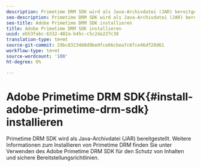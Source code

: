 ```yaml
---
description: Primetime DRM SDK wird als Java-Archivdatei (JAR) bereitgestellt. Weitere Informationen zum Installieren von Primetime DRM finden Sie unter Verwenden des Adobe Primetime DRM SDK für den Schutz von Inhalten und sichere Bereitstellungsrichtlinien.
seo-description: Primetime DRM SDK wird als Java-Archivdatei (JAR) bereitgestellt. Weitere Informationen zum Installieren von Primetime DRM finden Sie unter Verwenden des Adobe Primetime DRM SDK für den Schutz von Inhalten und sichere Bereitstellungsrichtlinien.
seo-title: Adobe Primetime DRM SDK installieren
title: Adobe Primetime DRM SDK installieren
uuid: eb53fabc-6332-402a-b45c-c5c2da227c38
translation-type: tm+mt
source-git-commit: 29bc8323460d9be0fce66cbea7c6fce46df20d61
workflow-type: tm+mt
source-wordcount: '108'
ht-degree: 0%

---
```



# Adobe Primetime DRM SDK{#install-adobe-primetime-drm-sdk} installieren

Primetime DRM SDK wird als Java-Archivdatei (JAR) bereitgestellt. Weitere Informationen zum Installieren von Primetime DRM finden Sie unter Verwenden des Adobe Primetime DRM SDK für den Schutz von Inhalten und sichere Bereitstellungsrichtlinien.

